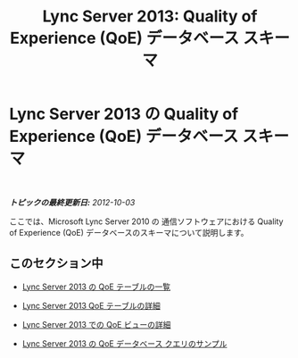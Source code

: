 ﻿---
title: 'Lync Server 2013: Quality of Experience (QoE) データベース スキーマ'
TOCTitle: Quality of Experience (QoE) データベース スキーマ
ms:assetid: 87b9c534-a1b1-48a6-bf51-cb232f5240c1
ms:mtpsurl: https://technet.microsoft.com/ja-jp/library/Gg398687(v=OCS.15)
ms:contentKeyID: 48272787
ms.date: 05/19/2016
mtps_version: v=OCS.15
ms.translationtype: HT
---

# Lync Server 2013 の Quality of Experience (QoE) データベース スキーマ

 

_**トピックの最終更新日:** 2012-10-03_

ここでは、Microsoft Lync Server 2010 の 通信ソフトウェアにおける Quality of Experience (QoE) データベースのスキーマについて説明します。

## このセクション中

  - [Lync Server 2013 の QoE テーブルの一覧](lync-server-2013-list-of-qoe-tables.md)

  - [Lync Server 2013 QoE テーブルの詳細](lync-server-2013-qoe-table-details.md)

  - [Lync Server 2013 での QoE ビューの詳細](lync-server-2013-qoe-view-details.md)

  - [Lync Server 2013 の QoE データベース クエリのサンプル](lync-server-2013-sample-qoe-database-queries.md)

